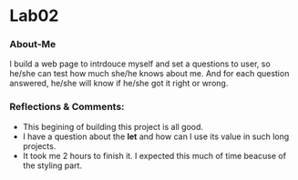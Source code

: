 # Lab02

### About-Me

I build a web page to intrdouce myself and set a questions to user, so he/she can test how much she/he knows about me. And for each question answered, he/she will know if he/she got it right or wrong.

### Reflections & Comments: 

 - This begining of building this project is all good.
 - I have a question about the **let** and how can I use its value in such long projects.
 - It took me 2 hours to finish it. I expected this much of time beacuse of the styling part.

